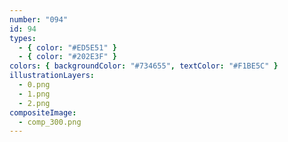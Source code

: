 ```yaml
---
number: "094"
id: 94
types:
  - { color: "#ED5E51" }
  - { color: "#202E3F" }
colors: { backgroundColor: "#734655", textColor: "#F1BE5C" }
illustrationLayers:
  - 0.png
  - 1.png
  - 2.png
compositeImage:
  - comp_300.png
---
```

